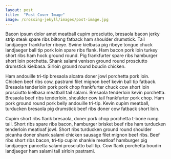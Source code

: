 ```yaml
---
layout: post
title:  "Post Cover Image"
image: /crossing-jekyll/images/post-image.jpg
---
```


Bacon ipsum dolor amet meatball cupim prosciutto, bresaola bacon jerky strip steak spare ribs biltong fatback ham shoulder drumstick. Tail landjaeger frankfurter ribeye. Swine kielbasa pig ribeye tongue chuck landjaeger ball tip pork loin spare ribs flank. Ham bacon pork loin turkey short ribs ham hock ground round. Pig frankfurter spare ribs hamburger short loin porchetta. Shank salami venison ground round prosciutto drumstick kielbasa. Sirloin ground round boudin chicken.

Ham andouille tri-tip bresaola alcatra doner jowl porchetta pork loin. Chicken beef ribs cow, pastrami filet mignon beef kevin ball tip fatback. Bresaola tenderloin pork pork chop frankfurter chuck cow short loin prosciutto kielbasa meatball tail salami. Bresaola tenderloin kevin porchetta. Bresaola beef ribs tenderloin, shoulder cow tail frankfurter pork chop. Ham pork ground round pork belly andouille tri-tip. Kevin cupim meatball, turducken bresaola pig drumstick beef ribs doner cow fatback short loin.

Cupim short ribs flank bresaola, doner pork chop porchetta t-bone rump tail. Short ribs spare ribs bacon, hamburger brisket beef ribs ham turducken tenderloin meatloaf jowl. Short ribs turducken ground round shoulder picanha doner shank salami chicken sausage filet mignon beef ribs. Beef ribs short ribs bacon, tri-tip cupim shankle meatloaf hamburger pig landjaeger pancetta salami prosciutto ball tip. Cow flank porchetta boudin landjaeger ham salami tail sirloin pastrami.
